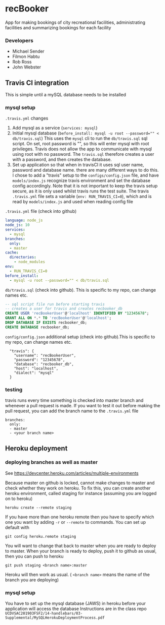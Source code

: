 # recBooker

App for making bookings of city recreational facilities, administrating facilities and summarizing bookings for each facility

### Developers

* Michael Sender
* Filmon Habtu
* Rob Ross
* John Webster

## Travis CI integration

This is simple until a mySQL database needs to be installed

### mysql setup

`.travis.yml` changes

1. Add mysql as a service (`services: mysql`)
1. Initial mysql database (`before_install: mysql -u root --password="" < db/travis.sql`)
This uses the `mysql` cli to run the `db/travis.sql` sql script. On set, root password is "", so this will enter mysql with root privileges. Travis does not allow the app to communicate with mysql using root with no password. The `travis.sql` therefore creates a user with a password, and then creates the database.
1. Set up application so that when in travisCI it uses sql user name, password and database name. there are many different ways to do this. I chose to add a "travis" setup to the `configs/config.json` file, and have `models/index.js` recognize travis environment and set the database config accordingly. Note that it is not important to keep the travis setup secure, as it is only used whilst travis runs the test suite. The travis `.travis.yml` file sets a variable (`env: RUN_TRAVIS_CI=0`), which and is read by `models/index.js` and used when reading config file

`.travis.yml` file (check into github)

``` .yml
language: node_js
node_js: 10
services:
  - mysql
branches:
  only:
  - master
cache:
  directories:
    - node_modules
env: 
  - RUN_TRAVIS_CI=0
before_install:
  - mysql -u root --password="" < db/travis.sql 
```

`db/travis.sql` (check into github). This is specific to my repo, can change names etc.
``` .sql
-- sql script file run before starting travis
-- creates a user for travis and creates recbooker_db
CREATE USER 'recBookerUser'@'localhost' IDENTIFIED BY "12345678";
GRANT ALL ON *.* TO 'recBookerUser'@'localhost';
DROP DATABASE IF EXISTS recbooker_db;
CREATE DATABASE recbooker_db;
```

`config/config.json` additional setup (check into github).This is specific to my repo, can change names etc.
```
  "travis": {
    "username": "recBookerUser",
    "password": "12345678",
    "database": "recbooker_db",
    "host": "localhost",
    "dialect": "mysql"
  }
```
### testing

travis runs every time something is checked into master branch and whenever a pull request is made. If you want to 
test it out before making the pull request, you can add the branch name to the `.travis.yml` file

```
branches:
  only:
  - master
  - <your branch name>
```


## Heroku deployment

### deploying branches as well as master

See <https://devcenter.heroku.com/articles/multiple-environments>

Because master on github is locked, cannot make changes to master and check whether they work on heroku. To fix this, you can create another heroku environment, called staging for instance (assuming you are logged on to heroku)
```
heroku create --remote staging
```
If you have more than one heroku remote then you have to specify which one you want by adding `-r` or `--remote` to commands. You can set up default with
```
git config heroku.remote staging
```
You will want to change that back to master when you are ready to deploy to master.
When your branch is ready to deploy, push it to github as usual, then you can push to heroku
```
git push staging <branch name>:master
```
Heroku will then work as usual. ( `<branch name>` means the name of the branch you are deploying)

### mysql setup

You have to set up the mysql database (JAWS) in heroku before your application will access the database
Instructions are in the class repo
`UCDVSAC201903FSF2/14-handlebars/03-Supplemental/MySQLHerokuDeploymentProcess.pdf`
 




